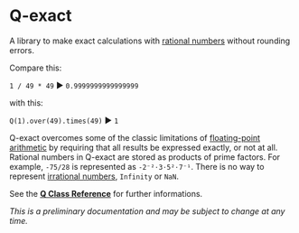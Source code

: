 Q-exact
=======

A library to make exact calculations with [rational numbers](http://mathworld.wolfram.com/RationalNumber.html) without rounding errors.

Compare this:

`1 / 49 * 49` ▶ `0.9999999999999999`

with this:

`Q(1).over(49).times(49)` ▶ `1`

Q-exact overcomes some of the classic limitations of [floating-point arithmetic](http://mathworld.wolfram.com/Floating-PointArithmetic.html) by requiring that all results be expressed exactly, or not at all.
Rational numbers in Q-exact are stored as products of prime factors.
For example, `-75/28` is represented as `-2⁻²⋅3⋅5²⋅7⁻¹`.
There is no way to represent [irrational numbers](http://mathworld.wolfram.com/IrrationalNumber.html), `Infinity` or `NaN`.

See the [**Q Class Reference**](Q-exact.md) for further informations.

*This is a preliminary documentation and may be subject to change at any time.*
